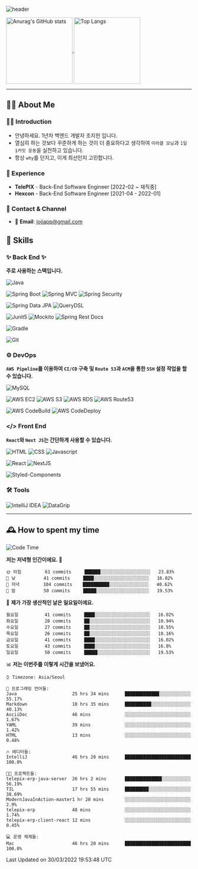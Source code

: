![header](https://capsule-render.vercel.app/api?type=transparent&fontColor=6b32af&height=200&text=Java%20Back-End%20Developer&fontSize=60)

<a href="https://github.com/jojiapp/TIL">
  <img height="180" align="center" src="https://github-readme-stats.vercel.app/api?username=jojiapp&show_icons=true&theme=midnight-purple&locale=kr" alt="Anurag's GitHub stats" />
</a>
  <a href="https://github.com/jojiapp/TIL">
  <img height="180" align="center" src="https://github-readme-stats.vercel.app/api/top-langs/?username=jojiapp&theme=midnight-purple&layout=compact&locale=kr" alt="Top Langs" />
</a>

---

## 💁‍♂️ About Me

### 🙇‍♂️ Introduction

- 안녕하세요. 1년차 백엔드 개발자 조지헌 입니다.
- 열심히 하는 것보다 꾸준하게 하는 것이 더 중요하다고 생각하여 `미라클 모닝`과 `1일 1커밋 운동`을 실천하고 있습니다.
- 항상 `why`를 던지고, 이게 최선인지 고민합니다.

### 💼 Experience

- **TelePIX** - Back-End Software Engineer [2022-02 ~ 재직중]
- **Hexcon** - Back-End Software Engineer [2021-04 - 2022-01]

### 🤝 Contact & Channel

- 📧 **Email**: jojiapp@gmail.com

## 🔨 Skills

### ✨ Back End ✨

**주로 사용하는 스택입니다.**

![Java](https://img.shields.io/badge/-Java-007396?logo=java&logoColor=white)

![Spring Boot](https://img.shields.io/badge/-Spring%20Boot-6DB33F?logo=spring%20boot&logoColor=white)
![Spring MVC](https://img.shields.io/badge/-Spring%20MVC-6DB33F)
![Spring Security](https://img.shields.io/badge/-Spring%20Security-6DB33F?logo=spring%20security&logoColor=white)

![Spring Data JPA](https://img.shields.io/badge/-Spring%20Data%20JPA-6DB33F?)
![QueryDSL](https://img.shields.io/badge/-QueryDSL-3E4348)

![Junit5](https://img.shields.io/badge/-Junit5-25A162?logo=junit5&logoColor=white)
![Mockito](https://img.shields.io/badge/-Mockito-25A162?)
![Spring Rest Docs](https://img.shields.io/badge/-Spring%20Rest%20Docs-6DB33F)

![Gradle](https://img.shields.io/badge/-Gradle-02303A?logo=gradle&logoColor=white)

![Git](https://img.shields.io/badge/-Git-F05032?logo=git&logoColor=white)

### ⚙️ DevOps

**`AWS Pipeline`를 이용하여 `CI/CD` 구축 및 `Route 53`과 `ACM`을 통한 `SSH` 설정 작업을 할 수 있습니다.**

![MySQL](https://img.shields.io/badge/-MySQL-4479A1?logo=mysql&logoColor=white)

![AWS EC2](https://img.shields.io/badge/-AWS%20EC2-FF9900)
![AWS S3](https://img.shields.io/badge/-AWS%20S3-569A31?logo=Amazon%20S3&logoColor=white)
![AWS RDS](https://img.shields.io/badge/-AWS%20RDS-4053D6)
![AWS Route53](https://img.shields.io/badge/-AWS%20Route53-FF9900)

![AWS CodeBuild](https://img.shields.io/badge/-AWS%20CoddBuild-6DB33F)
![AWS CodeDeploy](https://img.shields.io/badge/-AWS%20CoddDeploy-6DB33F?&)

### </> Front End

**`React`와 `Next JS`는 간단하게 사용할 수 있습니다.**

![HTML](https://img.shields.io/badge/-HTML-E34F26?logo=html5&logoColor=white)
![CSS](https://img.shields.io/badge/-CSS-1572B6?logo=css3&logoColor=white)
![Javascript](https://img.shields.io/badge/-Javascript-F7DF1E?logo=javascript&logoColor=white)

![React](https://img.shields.io/badge/-React-61DAFB?logo=react&logoColor=white)
![NextJS](https://img.shields.io/badge/-NextJS-000000?logo=next.js&logoColor=white)

![Styled-Components](https://img.shields.io/badge/Styled%20Components-DB7093?logo=styledComponents&logoColor=white)

### 🛠 Tools

![IntelliJ IDEA](https://img.shields.io/badge/-IntelliJ%20IDEA-FF0000?logo=intellij%20idea&logoColor=white)
![DataGrip](https://img.shields.io/badge/-DataGrip-512BD4?logo=datagrip&logoColor=white)

---

## 🕰 How to spent my time
<!--START_SECTION:waka-->
![Code Time](http://img.shields.io/badge/Code%20Time-56%20hrs%2015%20mins-blue)

**저는 저녁형 인간이에요. 🦉** 

```text
🌞 아침         61 commits     ██████░░░░░░░░░░░░░░░░░░░   23.83% 
🌆 낮　         41 commits     ████░░░░░░░░░░░░░░░░░░░░░   16.02% 
🌃 저녁         104 commits    ██████████░░░░░░░░░░░░░░░   40.62% 
🌙 밤　         50 commits     █████░░░░░░░░░░░░░░░░░░░░   19.53%

```
📅 **제가 가장 생산적인 날은 일요일이에요.** 

```text
월요일          41 commits     ████░░░░░░░░░░░░░░░░░░░░░   16.02% 
화요일          28 commits     ██░░░░░░░░░░░░░░░░░░░░░░░   10.94% 
수요일          27 commits     ██░░░░░░░░░░░░░░░░░░░░░░░   10.55% 
목요일          26 commits     ██░░░░░░░░░░░░░░░░░░░░░░░   10.16% 
금요일          41 commits     ████░░░░░░░░░░░░░░░░░░░░░   16.02% 
토요일          43 commits     ████░░░░░░░░░░░░░░░░░░░░░   16.8% 
일요일          50 commits     █████░░░░░░░░░░░░░░░░░░░░   19.53%

```


📊 **저는 이번주를 이렇게 시간을 보냈어요.** 

```text
⌚︎ Timezone: Asia/Seoul

💬 프로그래밍 언어들: 
Java                     25 hrs 34 mins      █████████████░░░░░░░░░░░░   55.17% 
Markdown                 18 hrs 35 mins      ██████████░░░░░░░░░░░░░░░   40.13% 
AsciiDoc                 46 mins             ░░░░░░░░░░░░░░░░░░░░░░░░░   1.67% 
YAML                     39 mins             ░░░░░░░░░░░░░░░░░░░░░░░░░   1.42% 
HTML                     13 mins             ░░░░░░░░░░░░░░░░░░░░░░░░░   0.48%

🔥 에디터들: 
IntelliJ                 46 hrs 20 mins      █████████████████████████   100.0%

🐱‍💻 프로젝트들: 
telepix-erp-java-server  26 hrs 2 mins       ██████████████░░░░░░░░░░░   56.19% 
TIL                      17 hrs 55 mins      █████████░░░░░░░░░░░░░░░░   38.69% 
ModernJavaInAction-master1 hr 20 mins        ░░░░░░░░░░░░░░░░░░░░░░░░░   2.9% 
telepix-erp              48 mins             ░░░░░░░░░░░░░░░░░░░░░░░░░   1.74% 
telepix-erp-client-react 12 mins             ░░░░░░░░░░░░░░░░░░░░░░░░░   0.45%

💻 운영 체제들: 
Mac                      46 hrs 20 mins      █████████████████████████   100.0%

```


 Last Updated on 30/03/2022 19:53:48 UTC
<!--END_SECTION:waka-->
